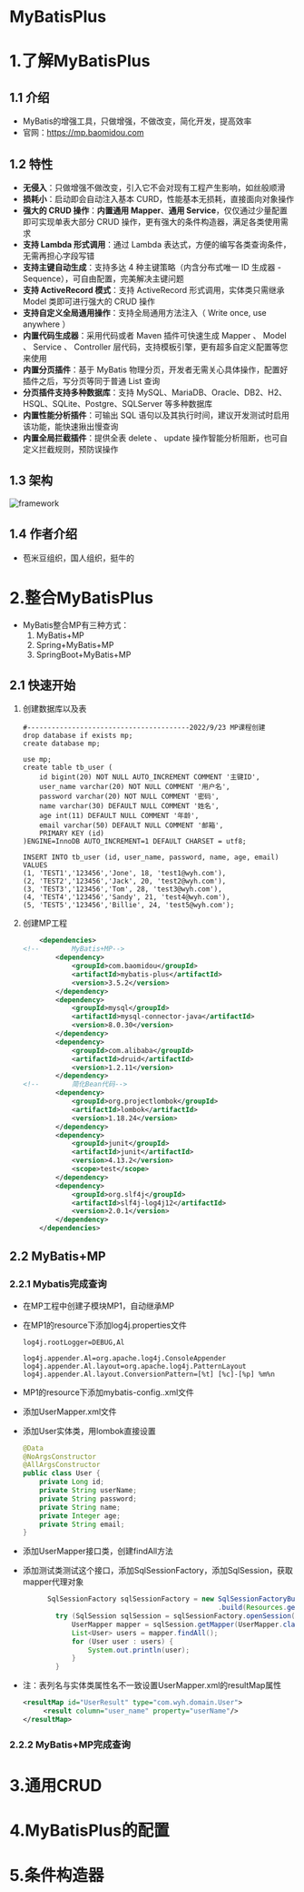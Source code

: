 # MyBatisPlus



# 1.了解MyBatisPlus

## 1.1 介绍

* MyBatis的增强工具，只做增强，不做改变，简化开发，提高效率
* 官网：https://mp.baomidou.com



## 1.2 特性

* **无侵入**：只做增强不做改变，引入它不会对现有工程产生影响，如丝般顺滑
* **损耗小**：启动即会自动注入基本 CURD，性能基本无损耗，直接面向对象操作
* **强大的 CRUD 操作**：**内置通用 Mapper**、**通用 Service**，仅仅通过少量配置即可实现单表大部分 CRUD 操作，更有强大的条件构造器，满足各类使用需求
* **支持 Lambda 形式调用**：通过 Lambda 表达式，方便的编写各类查询条件，无需再担心字段写错
* **支持主键自动生成**：支持多达 4 种主键策略（内含分布式唯一 ID 生成器 - Sequence），可自由配置，完美解决主键问题
* **支持 ActiveRecord 模式**：支持 ActiveRecord 形式调用，实体类只需继承 Model 类即可进行强大的 CRUD 操作
* **支持自定义全局通用操作**：支持全局通用方法注入（ Write once, use anywhere ）
* **内置代码生成器**：采用代码或者 Maven 插件可快速生成 Mapper 、 Model 、 Service 、 Controller 层代码，支持模板引擎，更有超多自定义配置等您来使用
* **内置分页插件**：基于 MyBatis 物理分页，开发者无需关心具体操作，配置好插件之后，写分页等同于普通 List 查询
* **分页插件支持多种数据库**：支持 MySQL、MariaDB、Oracle、DB2、H2、HSQL、SQLite、Postgre、SQLServer 等多种数据库
* **内置性能分析插件**：可输出 SQL 语句以及其执行时间，建议开发测试时启用该功能，能快速揪出慢查询
* **内置全局拦截插件**：提供全表 delete 、 update 操作智能分析阻断，也可自定义拦截规则，预防误操作



## 1.3 架构

![framework](https://baomidou.com/img/mybatis-plus-framework.jpg)



## 1.4 作者介绍

* 苞米豆组织，国人组织，挺牛的





# 2.整合MyBatisPlus

* MyBatis整合MP有三种方式：
  1. MyBatis+MP
  2. Spring+MyBatis+MP
  3. SpringBoot+MyBatis+MP

## 2.1 快速开始

1. 创建数据库以及表

   ```mysql
   #----------------------------------------2022/9/23 MP课程创建
   drop database if exists mp;
   create database mp;
   
   use mp;
   create table tb_user (
       id bigint(20) NOT NULL AUTO_INCREMENT COMMENT '主键ID',
       user_name varchar(20) NOT NULL COMMENT '用户名',
       password varchar(20) NOT NULL COMMENT '密码',
       name varchar(30) DEFAULT NULL COMMENT '姓名',
       age int(11) DEFAULT NULL COMMENT '年龄',
       email varchar(50) DEFAULT NULL COMMENT '邮箱',
       PRIMARY KEY (id)
   )ENGINE=InnoDB AUTO_INCREMENT=1 DEFAULT CHARSET = utf8;
   
   INSERT INTO tb_user (id, user_name, password, name, age, email) VALUES
   (1, 'TEST1','123456','Jone', 18, 'test1@wyh.com'),
   (2, 'TEST2','123456','Jack', 20, 'test2@wyh.com'),
   (3, 'TEST3','123456','Tom', 28, 'test3@wyh.com'),
   (4, 'TEST4','123456','Sandy', 21, 'test4@wyh.com'),
   (5, 'TEST5','123456','Billie', 24, 'test5@wyh.com');
   ```

2. 创建MP工程

   ```xml
       <dependencies>
   <!--        MyBatis+MP-->
           <dependency>
               <groupId>com.baomidou</groupId>
               <artifactId>mybatis-plus</artifactId>
               <version>3.5.2</version>
           </dependency>
           <dependency>
               <groupId>mysql</groupId>
               <artifactId>mysql-connector-java</artifactId>
               <version>8.0.30</version>
           </dependency>
           <dependency>
               <groupId>com.alibaba</groupId>
               <artifactId>druid</artifactId>
               <version>1.2.11</version>
           </dependency>
   <!--        简化Bean代码-->
           <dependency>
               <groupId>org.projectlombok</groupId>
               <artifactId>lombok</artifactId>
               <version>1.18.24</version>
           </dependency>
           <dependency>
               <groupId>junit</groupId>
               <artifactId>junit</artifactId>
               <version>4.13.2</version>
               <scope>test</scope>
           </dependency>
           <dependency>
               <groupId>org.slf4j</groupId>
               <artifactId>slf4j-log4j12</artifactId>
               <version>2.0.1</version>
           </dependency>
       </dependencies>
   ```



## 2.2 MyBatis+MP

### 2.2.1 Mybatis完成查询

* 在MP工程中创建子模块MP1，自动继承MP

* 在MP1的resource下添加log4j.properties文件

  ```properties
  log4j.rootLogger=DEBUG,Al
  
  log4j.appender.Al=org.apache.log4j.ConsoleAppender
  log4j.appender.Al.layout=org.apache.log4j.PatternLayout
  log4j.appender.Al.layout.ConversionPattern=[%t] [%c]-[%p] %m%n
  ```

* MP1的resource下添加mybatis-config..xml文件

* 添加UserMapper.xml文件

* 添加User实体类，用lombok直接设置

  ```java
  @Data
  @NoArgsConstructor
  @AllArgsConstructor
  public class User {
      private Long id;
      private String userName;
      private String password;
      private String name;
      private Integer age;
      private String email;
  }
  ```

* 添加UserMapper接口类，创建findAll方法

* 添加测试类测试这个接口，添加SqlSessionFactory，添加SqlSession，获取mapper代理对象

  ```java
  		SqlSessionFactory sqlSessionFactory = new SqlSessionFactoryBuilder()
                                                  .build(Resources.getResourceAsStream("mybatis-config.xml"));
          try (SqlSession sqlSession = sqlSessionFactory.openSession(true)) {
              UserMapper mapper = sqlSession.getMapper(UserMapper.class);
              List<User> users = mapper.findAll();
              for (User user : users) {
                  System.out.println(user);
              }
          }
  ```

* 注：表列名与实体类属性名不一致设置UserMapper.xml的resultMap属性

  ```xml
  <resultMap id="UserResult" type="com.wyh.domain.User">
       <result column="user_name" property="userName"/>
  </resultMap>
  ```

### 2.2.2 MyBatis+MP完成查询





# 3.通用CRUD



# 4.MyBatisPlus的配置



# 5.条件构造器

